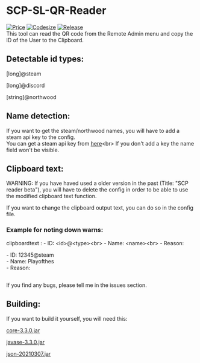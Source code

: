# SCP-SL-QR-Reader
[![Price](https://img.shields.io/badge/price-FREE-0098f7.svg?colorB=brightgreen)](https://github.com/Playofthes/SCP-SL-QR-Reader/blob/master/LICENSE)
[![Codesize](https://img.shields.io/github/languages/code-size/Playofthes/SCP-SL-QR-Reader?colorB=orange)](https://github.com/Playofthes/SCP-SL-QR-Reader/)
[![Release](https://img.shields.io/github/v/release/Playofthes/SCP-SL-QR-Reader)](https://github.com/Playofthes/SCP-SL-QR-Reader/releases/latest)
<br>
This tool can read the QR code from the Remote Admin menu and copy the ID of the User to the Clipboard.

## Detectable id types:

[long]@steam

[long]@discord

[string]@northwood

## Name detection:

If you want to get the steam/northwood names, you will have to add a steam api key to the config.<br>
You can get a steam api key from [here](https://steamcommunity.com/dev/apikey "https://steamcommunity.com/dev/apikey")<br>
If you don't add a key the name field won't be visible.

## Clipboard text:

WARNING: If you have haved used a older version in the past (Title: "SCP reader beta"), you will have to delete the config in order to be able to use the modified clipboard text function.

If you want to change the clipboard output text, you can do so in the config file.

### Example for noting down warns:<br>
clipboardtext :  - ID: \<id\>@\<type\>\<br\> - Name: \<name\>\<br\> - Reason:

  \- ID: 12345@steam<br>
  \- Name: Playofthes<br>
  \- Reason:
  
##

If you find any bugs, please tell me in the issues section.<br>
## Building:

If you want to build it yourself, you will need this:

[core-3.3.0.jar](https://repo1.maven.org/maven2/com/google/zxing/core/3.3.0/core-3.3.0.jar "zxing core-3.3.0.jar")

[javase-3.3.0.jar](https://repo1.maven.org/maven2/com/google/zxing/javase/3.3.0/javase-3.3.0.jar "zxing javase-3.3.0.jar")

[json-20210307.jar](https://repo1.maven.org/maven2/org/json/json/20210307/json-20210307.jar "json-20210307.jar")
